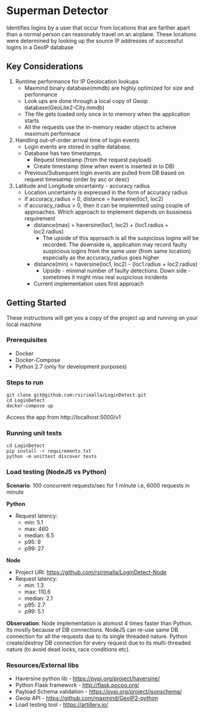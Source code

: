 # Superman Detector

Identifies logins by a user that occur from locations that are farther apart than a normal person can reasonably travel on an airplane. These locations were determined by looking up the source IP addresses of successful logins in a GeoIP database

## Key Considerations

1. Runtime performance for IP Geolocation lookups
   - Maxmind binary database(mmdb) are highly optimized for size and performance
   - Look ups are done through a local copy of Geoip database(GeoLite2-City.mmdb)
   - The file gets loaded only once in to memory when the application starts
   - All the requests use the in-memory reader object to acheive maximum performace
2. Handling out-of-order arrival time of login events
   - Login events are stored in sqlite database.
   - Database has two timestamps.
     - Request timestamp (from the request payload)
     - Create timestamp (time when event is inserted in to DB)
   - Previous/Subsequent login events are pulled from DB based on request timesatmp (order by asc or desc)
3. Latitude and Longitude uncertainty - accuracy radius
   - Location uncertainty is expressed in the form of accuracy radius
   - if accuracy_radius = 0, distance = haversine(loc1, loc2)
   - if accuracy_radius > 0, then it can be implemnted using couple of approaches. Which approach to implement depends on bussiness requirement
     - distance(max) = haversine(loc1, loc2) + (loc1.radius + loc2.radius)
       - The upside of this approach is all the suspicious logins will be recorded. The downside is, application may record faulty suspicious logins from the same user (from same location) especially as the accuracy_radius goes higher
     - distance(min) = haversine(loc1, loc2) - (loc1.radius + loc2.radius)
       - Upside - minimal number of faulty detections. Down side - sometimes it might miss real suspicious incidents
     - Current implementation uses first approach

## Getting Started

These instructions will get you a copy of the project up and running on your local machine

### Prerequisites

- Docker
- Docker-Compose
- Python 2.7 (only for development purposes)

### Steps to run

```
git clone git@github.com:rsirimalla/LoginDetect.git
cd LoginDetect
docker-compose up
```

Access the app from http://localhost:5000/v1

### Running unit tests

```
cd LoginDetect
pip install -r requirements.txt
python -m unittest discover tests
```

### Load testing (NodeJS vs Python)

**Scenario**: 100 concurrent requests/sec for 1 minute i.e, 6000 requests in minute

**Python**

- Request latency:
  - min: 5.1
  - max: 460
  - median: 6.5
  - p95: 9
  - p99: 27

**Node**

- Project URl: https://github.com/rsirimalla/LoginDetect-Node
- Request latency:
  - min: 1.3
  - max: 110.6
  - median: 2.1
  - p95: 2.7
  - p99: 5.1

**Observation**: Node implementation is alomost 4 times faster than Python. Its mostly because of DB connections. NodeJS can re-use same DB connection for all the requests due to its single threaded nature. Python create/destroy DB connection for every request due to its multi-threaded nature (to avoid dead locks, race conditions etc).

### Resources/External libs

- Haversine python lib - https://pypi.org/project/haversine/
- Python Flask framework - http://flask.pocoo.org/
- Payload Schema validation - https://pypi.org/project/jsonschema/
- Geoip API - https://github.com/maxmind/GeoIP2-python
- Load testing tool - https://artillery.io/